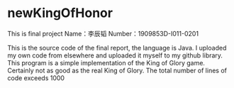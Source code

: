 # newKingOfHonor
This is final project
Name：李辰韬 Number：1909853D-I011-0201

This is the source code of the final report, the language is Java. 
I uploaded my own code from elsewhere and uploaded it myself to my github library. 
This program is a simple implementation of the King of Glory game. 
Certainly not as good as the real King of Glory. The total number of lines of code exceeds 1000
